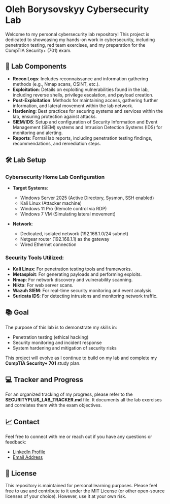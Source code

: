 # Oleh Borysovskyy Cybersecurity Lab

Welcome to my personal cybersecurity lab repository! This project is dedicated to showcasing my hands-on work in cybersecurity, including penetration testing, red team exercises, and my preparation for the CompTIA Security+ (701) exam.

## 🚀 Lab Components

- **Recon Logs**: Includes reconnaissance and information gathering methods (e.g., Nmap scans, OSINT, etc.).
- **Exploitation**: Details on exploiting vulnerabilities found in the lab, including reverse shells, privilege escalation, and payload creation.
- **Post-Exploitation**: Methods for maintaining access, gathering further information, and lateral movement within the lab network.
- **Hardening**: Best practices for securing systems and services within the lab, ensuring protection against attacks.
- **SIEM/IDS**: Setup and configuration of Security Information and Event Management (SIEM) systems and Intrusion Detection Systems (IDS) for monitoring and alerting.
- **Reports**: Formal lab reports, including penetration testing findings, recommendations, and remediation steps.

## 🛠️ Lab Setup

### **Cybersecurity Home Lab Configuration**
- **Target Systems**:
  - Windows Server 2025 (Active Directory, Sysmon, SSH enabled)
  - Kali Linux (Attacker machine)
  - Windows 11 Pro (Remote control via RDP)
  - Windows 7 VM (Simulating lateral movement)
  
- **Network**:
  - Dedicated, isolated network (192.168.1.0/24 subnet)
  - Netgear router (192.168.1.1) as the gateway
  - Wired Ethernet connection
  
### **Security Tools Utilized**:
- **Kali Linux**: For penetration testing tools and frameworks.
- **Metasploit**: For generating payloads and performing exploits.
- **Nmap**: For network discovery and vulnerability scanning.
- **Nikto**: For web server scans.
- **Wazuh SIEM**: For real-time security monitoring and event analysis.
- **Suricata IDS**: For detecting intrusions and monitoring network traffic.

## 📚 Goal

The purpose of this lab is to demonstrate my skills in:
- Penetration testing (ethical hacking)
- Security monitoring and incident response
- System hardening and mitigation of security risks

This project will evolve as I continue to build on my lab and complete my **CompTIA Security+ 701** study plan.

## 💻 Tracker and Progress

For an organized tracking of my progress, please refer to the **SECURITYPLUS_LAB_TRACKER.md** file. It documents all the lab exercises and correlates them with the exam objectives.

## 📈 Contact

Feel free to connect with me or reach out if you have any questions or feedback:
- [LinkedIn Profile](https://www.linkedin.com/in/your-linkedin-profile/)
- [Email Address](mailto:your-email@example.com)

## 📝 License

This repository is maintained for personal learning purposes. Please feel free to use and contribute to it under the MIT License (or other open-source licenses of your choice). However, use it at your own risk.

